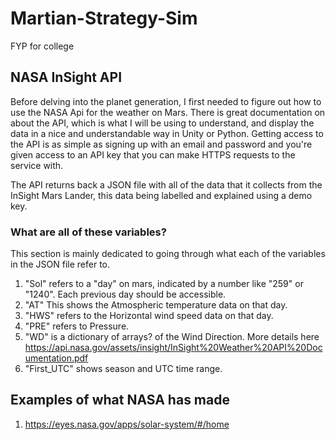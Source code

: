 # Martian-Strategy-Sim
FYP for college


## NASA InSight API
Before delving into the planet generation, I first needed to figure out how to use the NASA Api for the weather on Mars.
There is great documentation on about the API, which is what I will be using to understand, and display the data in a nice and understandable way in Unity or Python.
Getting access to the API is as simple as signing up with an email and password and you're given access to an API key that you can make HTTPS requests to the service with.

The API returns back a JSON file with all of the data that it collects from the InSight Mars Lander, this data being labelled and explained using a demo key.

### What are all of these variables?
This section is mainly dedicated to going through what each of the variables in the JSON file refer to.
1. "Sol" refers to a "day" on mars, indicated by a number like "259" or "1240". Each previous day should be accessible.
2. "AT" This shows the Atmospheric temperature data on that day.
3. "HWS" refers to the Horizontal wind speed data on that day.
4. "PRE" refers to Pressure.
5. "WD" is a dictionary of arrays? of the Wind Direction. More details here https://api.nasa.gov/assets/insight/InSight%20Weather%20API%20Documentation.pdf
6. "First_UTC" shows season and UTC time range.

## Examples of what NASA has made

1. https://eyes.nasa.gov/apps/solar-system/#/home
